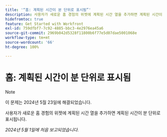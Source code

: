 ```yaml
---
title: '“홈: 계획된 시간이 분 단위로 표시됨”'
description: 사용자가 새로운 홈 경험의 위젯에 계획된 시간 열을 추가하면 계획된 시간이 분 단위로 표시됩니다.
hidefromtoc: true
feature: Get Started with Workfront
exl-id: 759dfbf7-7c92-4885-bbc3-4e2976ea45a6
source-git-commit: 2969b042d5328f11800b6f77e5d07dae5001068e
workflow-type: tm+mt
source-wordcount: '66'
ht-degree: 100%

---
```


# 홈: 계획된 시간이 분 단위로 표시됨

>[!NOTE]
>
>이 문제는 2024년 5월 23일에 해결되었습니다.

사용자가 새로운 홈 경험의 위젯에 계획된 시간 열을 추가하면 계획된 시간이 분 단위로 표시됩니다.

_2024년 5월 1일에 처음 보고되었습니다._
